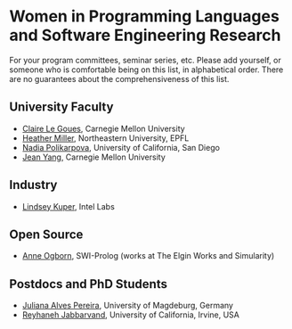 # Women in Programming Languages and Software Engineering Research
For your program committees, seminar series, etc. Please add yourself, or someone who is comfortable being on this list, in alphabetical order. There are no guarantees about the comprehensiveness of this list.

## University Faculty
* [Claire Le Goues](http://www.clairelegoues.com), Carnegie Mellon University
* [Heather Miller](https://twitter.com/heathercmiller), Northeastern University, EPFL
* [Nadia Polikarpova](http://people.csail.mit.edu/polikarn/), University of California, San Diego
* [Jean Yang](http://jeanyang.com), Carnegie Mellon University

## Industry

 * [Lindsey Kuper](http://composition.al), Intel Labs

## Open Source

 * [Anne Ogborn](http://theelginworks.com), SWI-Prolog (works at The Elgin Works and Simularity)
 
## Postdocs and PhD Students
* [Juliana Alves Pereira](http://wwwiti.cs.uni-magdeburg.de/~jualves/), University of Magdeburg, Germany
* [Reyhaneh Jabbarvand](http://www.ics.uci.edu/~jabbarvr), University of California, Irvine, USA
